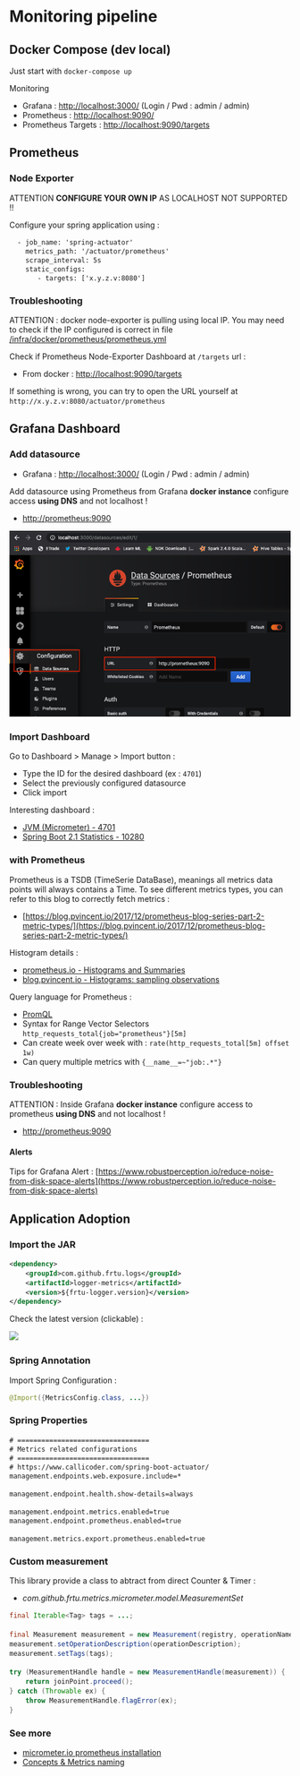 # Monitoring pipeline

## Docker Compose (dev local)

Just start with ```docker-compose up```

Monitoring

* Grafana : [http://localhost:3000/](http://localhost:3000/) (Login / Pwd : admin / admin)
* Prometheus : [http://localhost:9090/](http://localhost:9090/)
* Prometheus Targets : [http://localhost:9090/targets](http://localhost:9090/)

## Prometheus

### Node Exporter

ATTENTION **CONFIGURE YOUR OWN IP** AS LOCALHOST NOT SUPPORTED !!

Configure your spring application using :

```
  - job_name: 'spring-actuator'
    metrics_path: '/actuator/prometheus'
    scrape_interval: 5s
    static_configs:
	   - targets: ['x.y.z.v:8080']
```

### Troubleshooting

ATTENTION : docker node-exporter is pulling using local IP. You may need to check if the IP configured is correct in file [/infra/docker/prometheus/prometheus.yml](/infra/docker/prometheus/prometheus.yml)

Check if Prometheus Node-Exporter Dashboard at ```/targets``` url :

* From docker : [http://localhost:9090/targets](http://localhost:9090/targets)

If something is wrong, you can try to open the URL  yourself at ```http://x.y.z.v:8080/actuator/prometheus```


## Grafana Dashboard

### Add datasource

* Grafana : [http://localhost:3000/](http://localhost:3000/) (Login / Pwd : admin / admin)

Add datasource using Prometheus from Grafana **docker instance** configure access **using DNS** and not localhost !

* [http://prometheus:9090](http://prometheus:9090)

![grafana-datasource-prom.png](docs/img/grafana-datasource-prom.png)


### Import Dashboard

Go to Dashboard > Manage > Import button :

* Type the ID for the desired dashboard (ex : ```4701```)
* Select the previously configured datasource
* Click import

Interesting dashboard :

* [JVM (Micrometer) - 4701](https://grafana.com/grafana/dashboards/4701)
* [Spring Boot 2.1 Statistics - 10280](https://grafana.com/grafana/dashboards/10280)

### with Prometheus

Prometheus is a TSDB (TimeSerie DataBase), meanings all metrics data points will always contains a Time. To see different metrics types, you can refer to this blog to correctly fetch metrics :

* [https://blog.pvincent.io/2017/12/prometheus-blog-series-part-2-metric-types/](https://blog.pvincent.io/2017/12/prometheus-blog-series-part-2-metric-types/)

Histogram details :

* [prometheus.io - Histograms and Summaries](https://prometheus.io/docs/practices/histograms/)
* [blog.pvincent.io - Histograms: sampling observations](https://blog.pvincent.io/2017/12/prometheus-blog-series-part-2-metric-types#histograms-sampling-observations)

Query language for Prometheus :

* [PromQL](https://prometheus.io/docs/prometheus/latest/querying/basics/)
* Syntax for Range Vector Selectors ```http_requests_total{job="prometheus"}[5m]```
* Can create week over week with : ```rate(http_requests_total[5m] offset 1w)```
* Can query multiple metrics with ```{__name__=~"job:.*"}```

### Troubleshooting

ATTENTION : Inside Grafana **docker instance** configure access to prometheus **using DNS** and not localhost !

* [http://prometheus:9090](http://prometheus:9090)


#### Alerts

Tips for Grafana Alert :
[https://www.robustperception.io/reduce-noise-from-disk-space-alerts](https://www.robustperception.io/reduce-noise-from-disk-space-alerts)


## Application Adoption

### Import the JAR

```XML
<dependency>
    <groupId>com.github.frtu.logs</groupId>
    <artifactId>logger-metrics</artifactId>
    <version>${frtu-logger.version}</version>
</dependency>
```

Check the latest version (clickable) :

[<img src="https://img.shields.io/maven-central/v/com.github.frtu.logs/logger-metrics?label=latest%20release%20:%20logger-metrics"/>](https://search.maven.org/#search%7Cga%7C1%7Ca%3A%22logger-metrics%22+g%3A%22com.github.frtu.logs%22)

### Spring Annotation

Import Spring Configuration :

```java
@Import({MetricsConfig.class, ...})
```

### Spring Properties

```properties
# =================================
# Metrics related configurations
# =================================
# https://www.callicoder.com/spring-boot-actuator/
management.endpoints.web.exposure.include=*

management.endpoint.health.show-details=always

management.endpoint.metrics.enabled=true
management.endpoint.prometheus.enabled=true

management.metrics.export.prometheus.enabled=true
```

### Custom measurement

This library provide a class to abtract from direct Counter & Timer :

* *com.github.frtu.metrics.micrometer.model.MeasurementSet*

```java
final Iterable<Tag> tags = ...;

final Measurement measurement = new Measurement(registry, operationName);
measurement.setOperationDescription(operationDescription);
measurement.setTags(tags);

try (MeasurementHandle handle = new MeasurementHandle(measurement)) {
    return joinPoint.proceed();
} catch (Throwable ex) {
    throw MeasurementHandle.flagError(ex);
}
```

### See more

* [micrometer.io prometheus installation](http://micrometer.io/docs/registry/prometheus#_installing)
* [Concepts & Metrics naming](https://micrometer.io/docs/concepts)

